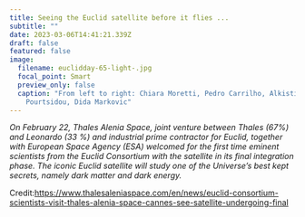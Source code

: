 ```yaml
---
title: Seeing the Euclid satellite before it flies ...
subtitle: ""
date: 2023-03-06T14:41:21.339Z
draft: false
featured: false
image:
  filename: euclidday-65-light-.jpg
  focal_point: Smart
  preview_only: false
  caption: "From left to right: Chiara Moretti, Pedro Carrilho, Alkistis
    Pourtsidou, Dida Markovic"
---
```

*On February 22, Thales Alenia Space, joint venture between Thales (67%) and Leonardo (33 %) and industrial prime contractor for Euclid, together with European Space Agency (ESA) welcomed for the first time eminent scientists from the Euclid Consortium with the satellite in its final integration phase. The iconic Euclid satellite will study one of the Universe’s best kept secrets, namely dark matter and dark energy.* 

C﻿redit:https://www.thalesaleniaspace.com/en/news/euclid-consortium-scientists-visit-thales-alenia-space-cannes-see-satellite-undergoing-final
